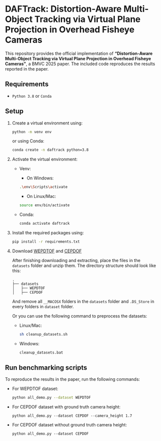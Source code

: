 # DAFTrack: Distortion-Aware Multi-Object Tracking via Virtual Plane Projection in Overhead Fisheye Cameras

This repository provides the official implementation of <b>“Distortion-Aware Multi-Object Tracking via Virtual Plane Projection in Overhead Fisheye Cameras”</b>, a BMVC 2025 paper. The included code reproduces the results reported in the paper.

## Requirements

- `Python 3.8` or `Conda`

## Setup

1. Create a virtual environment using:

    ```bash
    python -m venv env
    ```

    or using Conda:

    ```bash
    conda create -n daftrack python=3.8
    ```

2. Activate the virtual environment:
    - Venv:
        - On Windows:

        ```bash
        .\env\Scripts\activate
        ```

        - On Linux/Mac:

        ```bash
        source env/bin/activate
        ```
    
    - Conda:

        ```bash
        conda activate daftrack
        ```


3. Install the required packages using:

    ```bash
    pip install -r requirements.txt
    ```


4. Download [WEPDTOF](https://vip.bu.edu/projects/vsns/cossy/datasets/wepdtof/) and [CEPDOF](https://vip.bu.edu/projects/vsns/cossy/datasets/cepdof/)
    
    After finishing downloading and extracting, place the files in the `datasets` folder and unzip them. The directory structure should look like this:

    ```
    .
    ├── datasets
    │   ├── WEPDTOF
    │   ├── CEPDOF
    ```

    And remove all `__MACOSX` folders in the `datasets` folder and `.DS_Store` in every folders in `dataset` folder.

    Or you can use the following command to preprocess the datasets:

    - Linux/Mac:
        ```bash
        sh cleanup_datasets.sh
        ```
    - Windows:
        ```bat
        cleanup_datasets.bat
        ```


## Run benchmarking scripts

To reproduce the results in the paper, run the following commands:

- For WEPDTOF dataset:
   ```bash
   python all_demo.py --dataset WEPDTOF
   ```

- For CEPDOF dataset with ground truth camera height:
   ```
   python all_demo.py --dataset CEPDOF --camera_height 1.7
   ```

- For CEPDOF dataset without ground truth camera height:
   ```
   python all_demo.py --dataset CEPDOF
   ```
